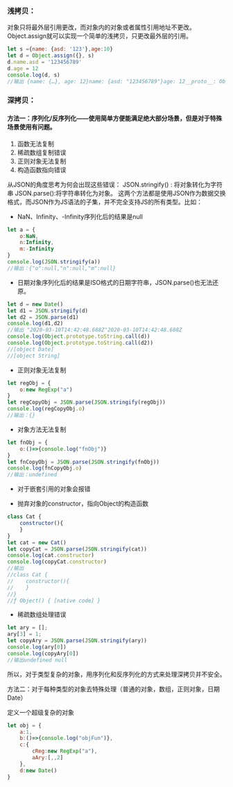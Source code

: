 ### 浅拷贝：
对象只将最外层引用更改，而对象内的对象或者属性引用地址不更改。
Object.assign就可以实现一个简单的浅拷贝，只更改最外层的引用。


```js
let s ={name: {asd: '123'},age:10}
let d = Object.assign({}, s)
d.name.asd = '123456789'
d.age = 12
console.log(d, s)
//输出 {name: {…}, age: 12}name: {asd: "123456789"}age: 12__proto__: Object {name: {…}, age: 10}
```
### 深拷贝：
	
#### 方法一：序列化/反序列化——使用简单方便能满足绝大部分场景，但是对于特殊场景使用有问题。

1. 函数无法复制
2. 稀疏数组复制错误
3. 正则对象无法复制
4. 构造函数指向错误

    
从JSON的角度思考为何会出现这些错误：
JSON.stringify() : 将对象转化为字符串  JSON.parse():将字符串转化为对象。
这两个方法都是使用JSON作为数据交换格式，而JSON作为JS语法的子集，并不完全支持JS的所有类型。比如：

* NaN、Infinity、-Infinity序列化后的结果是null
```js
let a = {
    o:NaN,
    n:Infinity,
    m:-Infinity
}
console.log(JSON.stringify(a))
//输出：{"o":null,"n":null,"m":null}
```

* 日期对象序列化后的结果是ISO格式的日期字符串，JSON.parse()也无法还原。
```js
let d = new Date()
let d1 = JSON.stringify(d)
let d2 = JSON.parse(d1)
console.log(d1,d2)
//输出 "2020-03-10T14:42:48.688Z"2020-03-10T14:42:48.688Z
console.log(Object.prototype.toString.call(d))
console.log(Object.prototype.toString.call(d2))
//[object Date]
//[object String] 
```
* 正则对象无法复制

```js
let regObj = {
    o:new RegExp("a")
}
let regCopyObj = JSON.parse(JSON.stringify(regObj))
console.log(regCopyObj.o)
//输出：{}
```
* 对象方法无法复制
```js
let fnObj = {
    o:()=>{console.log("fnObj")}
}
let fnCopyObj = JSON.parse(JSON.stringify(fnObj))
console.log(fnCopyObj.o)
//输出：undefined
```
* 对于嵌套引用的对象会报错

* 抛弃对象的constructor，指向Object的构造函数
```js
class Cat {
    constructor(){
    }
}
let cat = new Cat()
let copyCat = JSON.parse(JSON.stringify(cat))
console.log(cat.constructor)
console.log(copyCat.constructor)
//输出
//class Cat {
//    constructor(){
//    }
//}
//ƒ Object() { [native code] }
```
* 稀疏数组处理错误
```js
let ary = [];
ary[3] = 1;
let copyAry = JSON.parse(JSON.stringify(ary))
console.log(ary[0])
console.log(copyAry[0])
//输出undefined null
```

所以，对于类型复杂的对象，用序列化和反序列化的方式来处理深拷贝并不安全。

方法二：对于每种类型的对象去特殊处理（普通的对象，数组，正则对象，日期Date）

定义一个超级复杂的对象
```js
let obj = {
    a:1,
    b:()=>{console.log("objFun")},
    c:{
        cReg:new RegExp("a"),
        aAry:[,,2]
    },
    d:new Date()
}
```
```js

```
